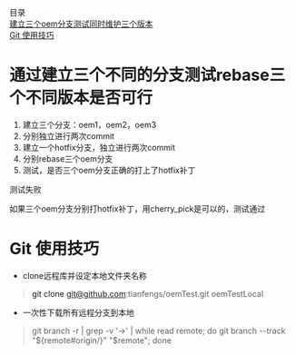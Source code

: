 
目录  
[建立三个oem分支测试同时维护三个版本](#1)  
[Git 使用技巧](#2)


# <a name=1 />通过建立三个不同的分支测试rebase三个不同版本是否可行  
1. 建立三个分支：oem1，oem2，oem3
2. 分别独立进行两次commit
3. 建立一个hotfix分支，独立进行两次commit
4. 分别rebase三个oem分支
5. 测试，是否三个oem分支正确的打上了hotfix补丁

测试失败

如果三个oem分支分别打hotfix补丁，用cherry_pick是可以的，测试通过


# <a name=2 />Git 使用技巧
* clone远程库并设定本地文件夹名称
>git clone git@github.com:tianfengs/oemTest.git oemTestLocal  
* 一次性下载所有远程分支到本地  
>git branch -r | grep -v '\->' | while read remote; do git branch --track "${remote#origin/}" "$remote"; done  

